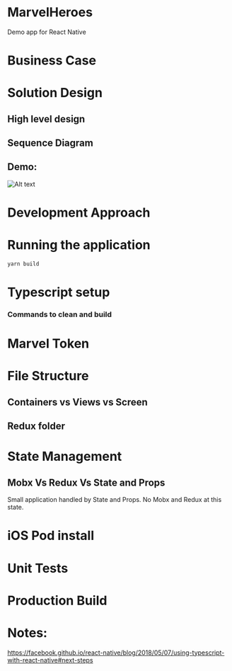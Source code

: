 # MarvelHeroes
Demo app for React Native

# Business Case

# Solution Design
## High level design
## Sequence Diagram
## Demo:
![Alt text](solution_design/demoapp.gif?raw=true "Demo")

# Development Approach

# Running the application
```javascript
yarn build
```

# Typescript setup
### Commands to clean and build

# Marvel Token

# File Structure
## Containers vs Views vs Screen
## Redux folder

# State Management
## Mobx Vs Redux Vs State and Props
Small application handled by State and Props. No Mobx and Redux at this state.

# iOS Pod install

# Unit Tests

# Production Build

# Notes:
https://facebook.github.io/react-native/blog/2018/05/07/using-typescript-with-react-native#next-steps
